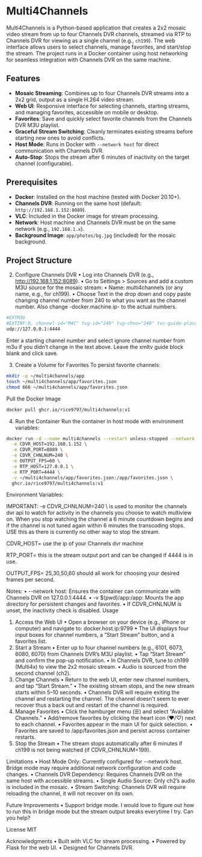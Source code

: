 # Multi4Channels

Multi4Channels is a Python-based application that creates a 2x2 mosaic video stream from up to four Channels DVR channels, streamed via RTP to Channels DVR for viewing as a single channel (e.g., `ch199`). The web interface allows users to select channels, manage favorites, and start/stop the stream. The project runs in a Docker container using host networking for seamless integration with Channels DVR on the same machine.

## Features
- **Mosaic Streaming**: Combines up to four Channels DVR streams into a 2x2 grid, output as a single H.264 video stream.
- **Web UI**: Responsive interface for selecting channels, starting streams, and managing favorites, accessible on mobile or desktop.
- **Favorites**: Save and quickly select favorite channels from the Channels DVR M3U playlist.
- **Graceful Stream Switching**: Cleanly terminates existing streams before starting new ones to avoid conflicts.
- **Host Mode**: Runs in Docker with `--network host` for direct communication with Channels DVR.
- **Auto-Stop**: Stops the stream after 6 minutes of inactivity on the target channel (configurable).

## Prerequisites
- **Docker**: Installed on the host machine (tested with Docker 20.10+).
- **Channels DVR**: Running on the same host (default: `http://192.168.1.152:8089`).
- **VLC**: Included in the Docker image for stream processing.
- **Network**: Host machine and Channels DVR must be on the same network (e.g., `192.168.1.x`).
- **Background Image**: `app/photos/bg.jpg` (included) for the mosaic background.

## Project Structure


2. Configure Channels DVR
•  Log into Channels DVR (e.g., http://192.168.1.152:8089).
•  Go to Settings > Sources and add a custom M3U source for the mosaic stream:
	•  Name: multi4channels (or any name, e.g., for ch199).
	•  Choose Text in the drop down and copy paste changing channel number from 240 to what you want as the channel number.  Also change -docker.machine.ip- to the actual numbers. 

 ```bash
#EXTM3U
#EXTINF:0, channel-id="M4C" tvg-id="240" tvg-chno="240" tvc-guide-placeholders="7200" tvc-guide-title="Start a Stream At docker.machine.ip:9799..” tvc-guide-description="Visit Multi4Channels Web Page to Start a Stream (docker.machine.ip:9799).” tvc-guide-art="https://i.postimg.cc/xCy2v22X/IMG-3254.png"  tvg-logo="https://i.postimg.cc/xCy2v22X/IMG-3254.png" tvc-guide-stationid="" tvg-name="Multi4Channels" group-title="HD", M4C 
udp://127.0.0.1:4444
 ```
Enter a starting channel number and select ignore channel number from m3u if you didn’t change in the text above. Leave the xmltv guide block blank and click save. 

3. Create a Volume for Favorites 
To persist favorite channels:

```bash
mkdir -p ~/multi4channels/app
touch ~/multi4channels/app/favorites.json
chmod 666 ~/multi4channels/app/favorites.json
```

Pull the Docker Image

```bash
docker pull ghcr.io/rice9797/multi4channels:v1
```

4. Run the Container
Run the container in host mode with environment variables:

``` bash 
docker run -d --name multi4channels --restart unless-stopped --network host \
  -e CDVR_HOST=192.168.1.152 \
  -e CDVR_PORT=8089 \
  -e CDVR_CHNLNUM=240 \
  -e OUTPUT_FPS=60 \
  -e RTP_HOST=127.0.0.1 \
  -e RTP_PORT=4444 \
  -v ~/multi4channels/app/favorites.json:/app/favorites.json \
  ghcr.io/rice9797/multi4channels:v1
```

Environment Variables:

IMPORTANT:   -e CDVR_CHNLNUM=240 \ is used to monitor the channels dvr api to watch for activity in the channels you choose to watch multiview on. When you stop watching the channel a 6 minute countdown begins and if the channel is not tuned again within 6 minutes the transcoding stops. USE this as there is currently no other way to stop the stream. 

CDVR_HOST= use the ip of your Channels dvr machine 

RTP_PORT= this is the stream output port and can be changed if 4444 is in use. 

OUTPUT_FPS= 25,30,50,60 should all work for choosing your desired frames per second. 

Notes:
•  --network host: Ensures the container can communicate with Channels DVR on 127.0.0.1:4444.
•  -v $(pwd)/app:/app: Mounts the app directory for persistent changes and favorites.
•  If CDVR_CHNLNUM is unset, the inactivity check is disabled.
Usage
1. Access the Web UI
•  Open a browser on your device (e.g., iPhone or computer) and navigate to: docker.host.ip:9799
•  The UI displays four input boxes for channel numbers, a “Start Stream” button, and a favorites list.
2. Start a Stream
•  Enter up to four channel numbers (e.g., 6101, 6073, 6080, 6070) from Channels DVR’s M3U playlist.
•  Tap “Start Stream” and confirm the pop-up notification.
•  In Channels DVR, tune to ch199 (Multi4x) to view the 2x2 mosaic stream.
•  Audio is sourced from the second channel (ch2).
3. Change Channels
•  Return to the web UI, enter new channel numbers, and tap “Start Stream.”
•  The existing stream stops, and the new stream starts within 5–10 seconds.
•  Channels DVR will require exiting the channel and restarting the channel. The channel doesn't seem to ever recover thus a back out and restart of the channel is required.
4. Manage Favorites
•  Click the hamburger menu (☰) and select “Available Channels.”
•  Add/remove favorites by clicking the heart icon (♥/♡) next to each channel.
•  Favorites appear in the main UI for quick selection.
•  Favorites are saved to /app/favorites.json and persist across container restarts.
5. Stop the Stream
•  The stream stops automatically after 6 minutes if ch199 is not being watched (if CDVR_CHNLNUM=199).


Limitations
•  Host Mode Only: Currently configured for --network host. Bridge mode may require additional network configuration and code changes. 
•  Channels DVR Dependency: Requires Channels DVR on the same host with accessible streams.
•  Single Audio Source: Only ch2’s audio is included in the mosaic.
•  Stream Switching: Channels DVR will require reloading the channel, it will not recover on its own.

Future Improvements
•  Support bridge mode.  I would love to figure out how to run this in bridge mode but the stream output breaks everytime I try.  Can you help?

License
MIT
	
Acknowledgments
•  Built with VLC for stream processing.
•  Powered by Flask for the web UI.
•  Designed for Channels DVR.


